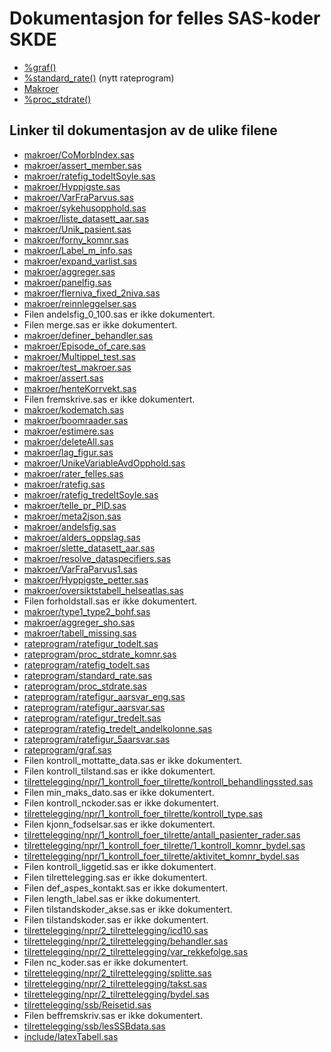 # Dokumentasjon for felles SAS-koder SKDE

- [%graf()](graf)
- [%standard_rate()](standard_rate) (nytt rateprogram)
- [Makroer](makroer_doc)
- [%proc_stdrate()](rateprogram_doc)


## Linker til dokumentasjon av de ulike filene

- [makroer/CoMorbIndex.sas](CoMorbIndex)
- [makroer/assert_member.sas](assert_member)
- [makroer/ratefig_todeltSoyle.sas](ratefig_todeltSoyle)
- [makroer/Hyppigste.sas](Hyppigste)
- [makroer/VarFraParvus.sas](VarFraParvus)
- [makroer/sykehusopphold.sas](sykehusopphold)
- [makroer/liste_datasett_aar.sas](liste_datasett_aar)
- [makroer/Unik_pasient.sas](Unik_pasient)
- [makroer/forny_komnr.sas](forny_komnr)
- [makroer/Label_m_info.sas](Label_m_info)
- [makroer/expand_varlist.sas](expand_varlist)
- [makroer/aggreger.sas](aggreger)
- [makroer/panelfig.sas](panelfig)
- [makroer/flerniva_fixed_2niva.sas](flerniva_fixed_2niva)
- [makroer/reinnleggelser.sas](reinnleggelser)
- Filen andelsfig_0_100.sas er ikke dokumentert.
- Filen merge.sas er ikke dokumentert.
- [makroer/definer_behandler.sas](definer_behandler)
- [makroer/Episode_of_care.sas](Episode_of_care)
- [makroer/Multippel_test.sas](Multippel_test)
- [makroer/test_makroer.sas](test_makroer)
- [makroer/assert.sas](assert)
- [makroer/henteKorrvekt.sas](henteKorrvekt)
- Filen fremskrive.sas er ikke dokumentert.
- [makroer/kodematch.sas](kodematch)
- [makroer/boomraader.sas](boomraader)
- [makroer/estimere.sas](estimere)
- [makroer/deleteAll.sas](deleteAll)
- [makroer/lag_figur.sas](lag_figur)
- [makroer/UnikeVariableAvdOpphold.sas](UnikeVariableAvdOpphold)
- [makroer/rater_felles.sas](rater_felles)
- [makroer/ratefig.sas](ratefig)
- [makroer/ratefig_tredeltSoyle.sas](ratefig_tredeltSoyle)
- [makroer/telle_pr_PID.sas](telle_pr_PID)
- [makroer/meta2json.sas](meta2json)
- [makroer/andelsfig.sas](andelsfig)
- [makroer/alders_oppslag.sas](alders_oppslag)
- [makroer/slette_datasett_aar.sas](slette_datasett_aar)
- [makroer/resolve_dataspecifiers.sas](resolve_dataspecifiers)
- [makroer/VarFraParvus1.sas](VarFraParvus1)
- [makroer/Hyppigste_petter.sas](Hyppigste_petter)
- [makroer/oversiktstabell_helseatlas.sas](oversiktstabell_helseatlas)
- Filen forholdstall.sas er ikke dokumentert.
- [makroer/type1_type2_bohf.sas](type1_type2_bohf)
- [makroer/aggreger_sho.sas](aggreger_sho)
- [makroer/tabell_missing.sas](tabell_missing)
- [rateprogram/ratefigur_todelt.sas](ratefigur_todelt)
- [rateprogram/proc_stdrate_komnr.sas](proc_stdrate_komnr)
- [rateprogram/ratefig_todelt.sas](ratefig_todelt)
- [rateprogram/standard_rate.sas](standard_rate)
- [rateprogram/proc_stdrate.sas](proc_stdrate)
- [rateprogram/ratefigur_aarsvar_eng.sas](ratefigur_aarsvar_eng)
- [rateprogram/ratefigur_aarsvar.sas](ratefigur_aarsvar)
- [rateprogram/ratefigur_tredelt.sas](ratefigur_tredelt)
- [rateprogram/ratefig_tredelt_andelkolonne.sas](ratefig_tredelt_andelkolonne)
- [rateprogram/ratefigur_5aarsvar.sas](ratefigur_5aarsvar)
- [rateprogram/graf.sas](graf)
- Filen kontroll_mottatte_data.sas er ikke dokumentert.
- Filen kontroll_tilstand.sas er ikke dokumentert.
- [tilrettelegging/npr/1_kontroll_foer_tilrette/kontroll_behandlingssted.sas](kontroll_behandlingssted)
- Filen min_maks_dato.sas er ikke dokumentert.
- Filen kontroll_nckoder.sas er ikke dokumentert.
- [tilrettelegging/npr/1_kontroll_foer_tilrette/kontroll_type.sas](kontroll_type)
- Filen kjonn_fodselsar.sas er ikke dokumentert.
- [tilrettelegging/npr/1_kontroll_foer_tilrette/antall_pasienter_rader.sas](antall_pasienter_rader)
- [tilrettelegging/npr/1_kontroll_foer_tilrette/1_kontroll_komnr_bydel.sas](1_kontroll_komnr_bydel)
- [tilrettelegging/npr/1_kontroll_foer_tilrette/aktivitet_komnr_bydel.sas](aktivitet_komnr_bydel)
- Filen kontroll_liggetid.sas er ikke dokumentert.
- Filen tilrettelegging.sas er ikke dokumentert.
- Filen def_aspes_kontakt.sas er ikke dokumentert.
- Filen length_label.sas er ikke dokumentert.
- Filen tilstandskoder_akse.sas er ikke dokumentert.
- Filen tilstandskoder.sas er ikke dokumentert.
- [tilrettelegging/npr/2_tilrettelegging/icd10.sas](icd10)
- [tilrettelegging/npr/2_tilrettelegging/behandler.sas](behandler)
- [tilrettelegging/npr/2_tilrettelegging/var_rekkefolge.sas](var_rekkefolge)
- Filen nc_koder.sas er ikke dokumentert.
- [tilrettelegging/npr/2_tilrettelegging/splitte.sas](splitte)
- [tilrettelegging/npr/2_tilrettelegging/takst.sas](takst)
- [tilrettelegging/npr/2_tilrettelegging/bydel.sas](bydel)
- [tilrettelegging/ssb/Reisetid.sas](Reisetid)
- Filen beffremskriv.sas er ikke dokumentert.
- [tilrettelegging/ssb/lesSSBdata.sas](lesSSBdata)
- [include/latexTabell.sas](latexTabell)

